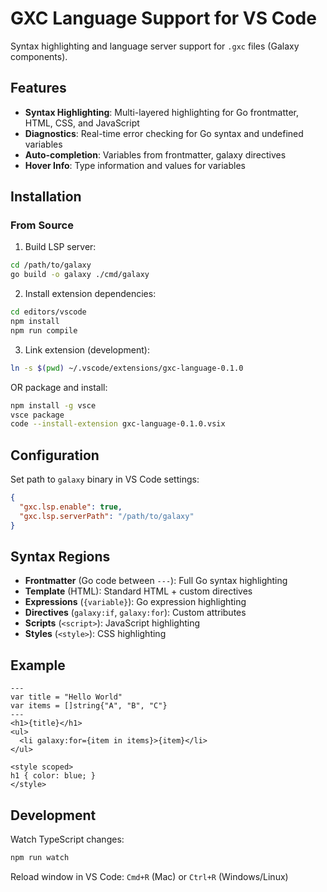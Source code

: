 # GXC Language Support for VS Code

Syntax highlighting and language server support for `.gxc` files (Galaxy components).

## Features

- **Syntax Highlighting**: Multi-layered highlighting for Go frontmatter, HTML, CSS, and JavaScript
- **Diagnostics**: Real-time error checking for Go syntax and undefined variables
- **Auto-completion**: Variables from frontmatter, galaxy directives
- **Hover Info**: Type information and values for variables

## Installation

### From Source

1. Build LSP server:
```bash
cd /path/to/galaxy
go build -o galaxy ./cmd/galaxy
```

2. Install extension dependencies:
```bash
cd editors/vscode
npm install
npm run compile
```

3. Link extension (development):
```bash
ln -s $(pwd) ~/.vscode/extensions/gxc-language-0.1.0
```

OR package and install:
```bash
npm install -g vsce
vsce package
code --install-extension gxc-language-0.1.0.vsix
```

## Configuration

Set path to `galaxy` binary in VS Code settings:

```json
{
  "gxc.lsp.enable": true,
  "gxc.lsp.serverPath": "/path/to/galaxy"
}
```

## Syntax Regions

- **Frontmatter** (Go code between `---`): Full Go syntax highlighting
- **Template** (HTML): Standard HTML + custom directives
- **Expressions** (`{variable}`): Go expression highlighting
- **Directives** (`galaxy:if`, `galaxy:for`): Custom attributes
- **Scripts** (`<script>`): JavaScript highlighting
- **Styles** (`<style>`): CSS highlighting

## Example

```gxc
---
var title = "Hello World"
var items = []string{"A", "B", "C"}
---
<h1>{title}</h1>
<ul>
  <li galaxy:for={item in items}>{item}</li>
</ul>

<style scoped>
h1 { color: blue; }
</style>
```

## Development

Watch TypeScript changes:
```bash
npm run watch
```

Reload window in VS Code: `Cmd+R` (Mac) or `Ctrl+R` (Windows/Linux)
